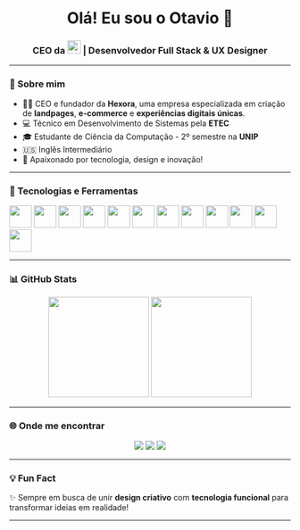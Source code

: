 <!-- Banner de boas-vindas -->
<h1 align="center">Olá! Eu sou o Otavio 👋</h1>
<h3 align="center">CEO da <img src="https://raw.githubusercontent.com/SEU_USUARIO/SEU_REPOSITORIO/main/HEXORA.png" height="24"/> | Desenvolvedor Full Stack & UX Designer</h3>

---

### 🚀 Sobre mim

- 👨‍💼 CEO e fundador da **Hexora**, uma empresa especializada em criação de **landpages**, **e-commerce** e **experiências digitais únicas**.
- 💻 Técnico em Desenvolvimento de Sistemas pela **ETEC**
- 🎓 Estudante de Ciência da Computação - 2º semestre na **UNIP**
- 🇺🇸 Inglês Intermediário
- 🎯 Apaixonado por tecnologia, design e inovação!

---

### 🧠 Tecnologias e Ferramentas

<p align="left">
  <img src="https://cdn.jsdelivr.net/gh/devicons/devicon/icons/html5/html5-original.svg" width="40" />
  <img src="https://cdn.jsdelivr.net/gh/devicons/devicon/icons/css3/css3-original.svg" width="40" />
  <img src="https://cdn.jsdelivr.net/gh/devicons/devicon/icons/javascript/javascript-original.svg" width="40" />
  <img src="https://cdn.jsdelivr.net/gh/devicons/devicon/icons/typescript/typescript-original.svg" width="40" />
  <img src="https://cdn.jsdelivr.net/gh/devicons/devicon/icons/react/react-original.svg" width="40" />
  <img src="https://cdn.jsdelivr.net/gh/devicons/devicon/icons/php/php-original.svg" width="40" />
  <img src="https://cdn.jsdelivr.net/gh/devicons/devicon/icons/python/python-original.svg" width="40" />
  <img src="https://cdn.jsdelivr.net/gh/devicons/devicon/icons/c/c-original.svg" width="40" />
  <img src="https://cdn.jsdelivr.net/gh/devicons/devicon/icons/cplusplus/cplusplus-original.svg" width="40" />
  <img src="https://cdn.jsdelivr.net/gh/devicons/devicon/icons/mysql/mysql-original.svg" width="40" />
  <img src="https://cdn.jsdelivr.net/gh/devicons/devicon/icons/figma/figma-original.svg" width="40" />
  <img src="https://cdn.jsdelivr.net/gh/devicons/devicon/icons/tailwindcss/tailwindcss-plain.svg" width="40" />
</p>

---

### 📊 GitHub Stats

<div align="center">
  <img height="180em" src="https://github-readme-stats.vercel.app/api?username=SEU_USUARIO&show_icons=true&theme=radical"/>
  <img height="180em" src="https://github-readme-stats.vercel.app/api/top-langs/?username=SEU_USUARIO&layout=compact&theme=radical"/>
</div>

---

### 🌐 Onde me encontrar

<p align="center">
  <a href="https://www.instagram.com/SEU_INSTA/" target="_blank"><img src="https://img.shields.io/badge/Instagram-E4405F?style=for-the-badge&logo=instagram&logoColor=white"/></a>
  <a href="mailto:SEU_EMAIL@gmail.com"><img src="https://img.shields.io/badge/Gmail-D14836?style=for-the-badge&logo=gmail&logoColor=white"/></a>
  <a href="https://hexora.com.br" target="_blank"><img src="https://img.shields.io/badge/Hexora-0000FF?style=for-the-badge&logo=google-chrome&logoColor=white"/></a>
</p>

---

### 💡 Fun Fact
✨ Sempre em busca de unir **design criativo** com **tecnologia funcional** para transformar ideias em realidade!

---

<!-- Personalize com seu nome de usuário, imagens hospedadas e links válidos -->
